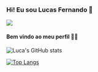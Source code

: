 ### Hi! Eu sou Lucas Fernando 👋
<div>
  <a href="https://www.linkedin.com/in/lucas-fernando-paulo" target="_blank"><img src="https://img.shields.io/badge/-Linkedin-%230077B5?style=for-the-badge&logo=linkedin&logoColor=white" target="_blank"></a
    </div>

    
#### Bem vindo ao meu perfil 🧑‍💻


![Luca's GitHub stats](https://github-readme-stats.vercel.app/api?username=fernandoppm&show_icons=true&theme=dracula)


[![Top Langs](https://github-readme-stats.vercel.app/api/top-langs/?username=fernandoppm&layout=compact)](https:github.com/fernandoppm/github-readme-stats)

